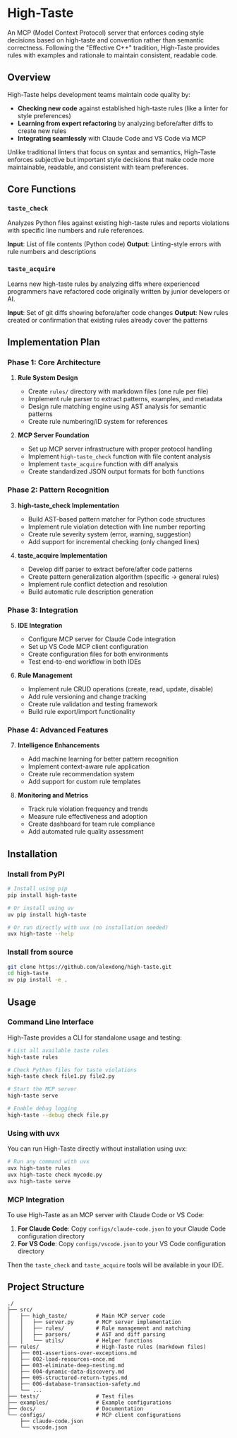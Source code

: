 # High-Taste

An MCP (Model Context Protocol) server that enforces coding style decisions based on high-taste and convention rather than semantic correctness. Following the "Effective C++" tradition, High-Taste provides rules with examples and rationale to maintain consistent, readable code.

## Overview

High-Taste helps development teams maintain code quality by:
- **Checking new code** against established high-taste rules (like a linter for style preferences)
- **Learning from expert refactoring** by analyzing before/after diffs to create new rules
- **Integrating seamlessly** with Claude Code and VS Code via MCP

Unlike traditional linters that focus on syntax and semantics, High-Taste enforces subjective but important style decisions that make code more maintainable, readable, and consistent with team preferences.

## Core Functions

### `taste_check`
Analyzes Python files against existing high-taste rules and reports violations with specific line numbers and rule references.

**Input**: List of file contents (Python code)
**Output**: Linting-style errors with rule numbers and descriptions

### `taste_acquire` 
Learns new high-taste rules by analyzing diffs where experienced programmers have refactored code originally written by junior developers or AI.

**Input**: Set of git diffs showing before/after code changes
**Output**: New rules created or confirmation that existing rules already cover the patterns

## Implementation Plan

### Phase 1: Core Architecture
1. **Rule System Design**
   - Create `rules/` directory with markdown files (one rule per file)
   - Implement rule parser to extract patterns, examples, and metadata
   - Design rule matching engine using AST analysis for semantic patterns
   - Create rule numbering/ID system for references

2. **MCP Server Foundation**
   - Set up MCP server infrastructure with proper protocol handling
   - Implement `high-taste_check` function with file content analysis
   - Implement `taste_acquire` function with diff analysis
   - Create standardized JSON output formats for both functions

### Phase 2: Pattern Recognition
3. **high-taste_check Implementation**
   - Build AST-based pattern matcher for Python code structures
   - Implement rule violation detection with line number reporting
   - Create rule severity system (error, warning, suggestion)
   - Add support for incremental checking (only changed lines)

4. **taste_acquire Implementation**
   - Develop diff parser to extract before/after code patterns
   - Create pattern generalization algorithm (specific → general rules)
   - Implement rule conflict detection and resolution
   - Build automatic rule description generation

### Phase 3: Integration
5. **IDE Integration**
   - Configure MCP server for Claude Code integration
   - Set up VS Code MCP client configuration
   - Create configuration files for both environments
   - Test end-to-end workflow in both IDEs

6. **Rule Management**
   - Implement rule CRUD operations (create, read, update, disable)
   - Add rule versioning and change tracking
   - Create rule validation and testing framework
   - Build rule export/import functionality

### Phase 4: Advanced Features
7. **Intelligence Enhancements**
   - Add machine learning for better pattern recognition
   - Implement context-aware rule application
   - Create rule recommendation system
   - Add support for custom rule templates

8. **Monitoring and Metrics**
   - Track rule violation frequency and trends
   - Measure rule effectiveness and adoption
   - Create dashboard for team rule compliance
   - Add automated rule quality assessment

## Installation

### Install from PyPI

```bash
# Install using pip
pip install high-taste

# Or install using uv
uv pip install high-taste

# Or run directly with uvx (no installation needed)
uvx high-taste --help
```

### Install from source

```bash
git clone https://github.com/alexdong/high-taste.git
cd high-taste
uv pip install -e .
```

## Usage

### Command Line Interface

High-Taste provides a CLI for standalone usage and testing:

```bash
# List all available taste rules
high-taste rules

# Check Python files for taste violations
high-taste check file1.py file2.py

# Start the MCP server
high-taste serve

# Enable debug logging
high-taste --debug check file.py
```

### Using with uvx

You can run High-Taste directly without installation using uvx:

```bash
# Run any command with uvx
uvx high-taste rules
uvx high-taste check mycode.py
uvx high-taste serve
```

### MCP Integration

To use High-Taste as an MCP server with Claude Code or VS Code:

1. **For Claude Code**: Copy `configs/claude-code.json` to your Claude Code configuration directory
2. **For VS Code**: Copy `configs/vscode.json` to your VS Code configuration directory

Then the `taste_check` and `taste_acquire` tools will be available in your IDE.

## Project Structure

```
./
├── src/
│   ├── high_taste/         # Main MCP server code
│   │   ├── server.py       # MCP server implementation
│   │   ├── rules/          # Rule management and matching
│   │   ├── parsers/        # AST and diff parsing
│   │   └── utils/          # Helper functions
├── rules/                  # High-Taste rules (markdown files)
│   ├── 001-assertions-over-exceptions.md
│   ├── 002-load-resources-once.md
│   ├── 003-eliminate-deep-nesting.md
│   ├── 004-dynamic-data-discovery.md
│   ├── 005-structured-return-types.md
│   ├── 006-database-transaction-safety.md
│   └── ...
├── tests/                  # Test files
├── examples/               # Example configurations
├── docs/                   # Documentation
└── configs/                # MCP client configurations
    ├── claude-code.json
    └── vscode.json
```